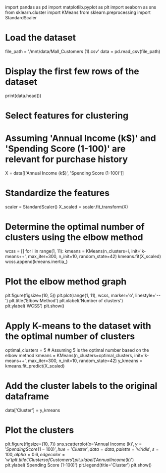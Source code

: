import pandas as pd
import matplotlib.pyplot as plt
import seaborn as sns
from sklearn.cluster import KMeans
from sklearn.preprocessing import StandardScaler

# Load the dataset
file_path = '/mnt/data/Mall_Customers (1).csv'
data = pd.read_csv(file_path)

# Display the first few rows of the dataset
print(data.head())

# Select features for clustering
# Assuming 'Annual Income (k$)' and 'Spending Score (1-100)' are relevant for purchase history
X = data[['Annual Income (k$)', 'Spending Score (1-100)']]

# Standardize the features
scaler = StandardScaler()
X_scaled = scaler.fit_transform(X)

# Determine the optimal number of clusters using the elbow method
wcss = []
for i in range(1, 11):
    kmeans = KMeans(n_clusters=i, init='k-means++', max_iter=300, n_init=10, random_state=42)
    kmeans.fit(X_scaled)
    wcss.append(kmeans.inertia_)

# Plot the elbow method graph
plt.figure(figsize=(10, 5))
plt.plot(range(1, 11), wcss, marker='o', linestyle='--')
plt.title('Elbow Method')
plt.xlabel('Number of clusters')
plt.ylabel('WCSS')
plt.show()

# Apply K-means to the dataset with the optimal number of clusters
optimal_clusters = 5  # Assuming 5 is the optimal number based on the elbow method
kmeans = KMeans(n_clusters=optimal_clusters, init='k-means++', max_iter=300, n_init=10, random_state=42)
y_kmeans = kmeans.fit_predict(X_scaled)

# Add the cluster labels to the original dataframe
data['Cluster'] = y_kmeans

# Plot the clusters
plt.figure(figsize=(10, 7))
sns.scatterplot(x='Annual Income (k$)', y='Spending Score (1-100)', hue='Cluster', data=data, palette='viridis', s=100, alpha=0.6, edgecolor='w')
plt.title('Clusters of Customers')
plt.xlabel('Annual Income (k$)')
plt.ylabel('Spending Score (1-100)')
plt.legend(title='Cluster')
plt.show()
